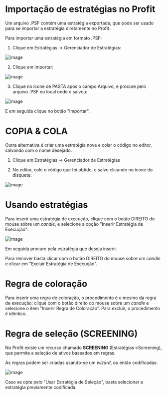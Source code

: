 # Importação de estratégias no Profit

Um arquivo .PSF contém uma estratégia exportada, que pode ser usado para se importar a estratégia diretamente no Profit.

Para importar uma estratégia em formato .PSF:

1. Clique em Estratégias -> Gerenciador de Estratégias:

![image](https://user-images.githubusercontent.com/6900313/114624995-f9c6b780-9c87-11eb-9e13-749bf0c48cad.png)

2. Clique em Importar:

![image](https://user-images.githubusercontent.com/6900313/114625232-4f9b5f80-9c88-11eb-9e40-13b46361c784.png)

3. Clique no ícone de PASTA após o campo Arquivo, e procure pelo arquivo .PSF no local onde o salvou:

![image](https://user-images.githubusercontent.com/6900313/114625734-157e8d80-9c89-11eb-8f64-a9f5d9b914f3.png)

E em seguida clique no botão "Importar".

# COPIA & COLA

Outra alternativa é criar uma estratégia nova e colar o código no editor, salvando com o nome desejado.

1. Clique em Estratégias -> Gerenciador de Estratégias

2. No editor, cole o código que foi obtido, e salve clicando no ícone do disquete:

![image](https://user-images.githubusercontent.com/6900313/114627355-81fa8c00-9c8b-11eb-9e41-0b45683c5cd1.png)

# Usando estratégias

Para inserir uma estratégia de execução, clique com o botão DIREITO do mouse sobre um *candle*, e selecione a opção "Inserir Estratégia de Execução":

![image](https://user-images.githubusercontent.com/6900313/114627707-12d16780-9c8c-11eb-9782-f627d0fe076b.png)

Em seguida procure pela estratégia que deseja inserir.

Para remover basta clicar com o botão DIREITO do mouse sobre um *candle* e clicar em "Excluir Estratégia de Execução".

# Regra de coloração

Para inserir uma regra de coloração, o procedimento é o mesmo da regra de execução: clique com o botão direito do mouse sobre um *candle* e selecione o item "Inserir Regra de Coloração". Para excluir, o procedimento é idêntico.

# Regra de seleção (SCREENING)

No Profit existe um recurso chamado **SCREENING** (Estratégias->Screening), que permite a seleção de ativos baseados em regras.

As regras podem ser criadas usando-se um *wizard*, ou então codificadas:

![image](https://user-images.githubusercontent.com/6900313/114629841-ac4e4880-9c8f-11eb-8b5e-3183b887a4a3.png)

Caso se opte pelo "Usar Estratégia de Seleção", basta selecionar a estratégia previamente codificada.



